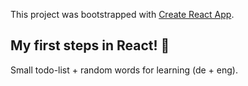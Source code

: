 This project was bootstrapped with [Create React App](https://github.com/facebook/create-react-app).

## My first steps in React! 🥳

Small todo-list + random words for learning (de + eng).